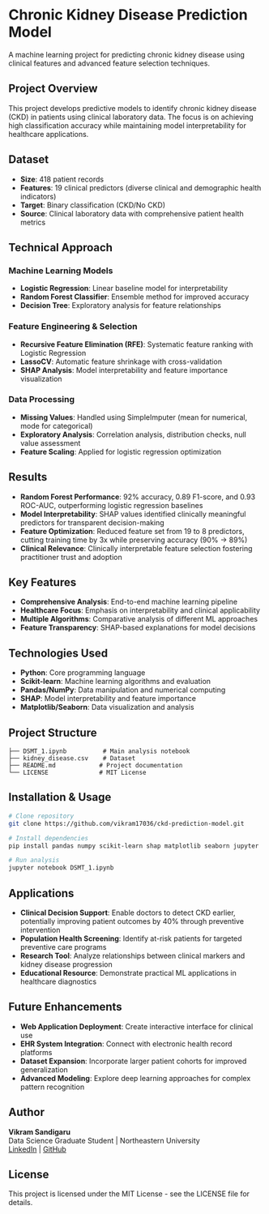 # Chronic Kidney Disease Prediction Model

A machine learning project for predicting chronic kidney disease using clinical features and advanced feature selection techniques.

## Project Overview

This project develops predictive models to identify chronic kidney disease (CKD) in patients using clinical laboratory data. The focus is on achieving high classification accuracy while maintaining model interpretability for healthcare applications.

## Dataset

- **Size**: 418 patient records
- **Features**: 19 clinical predictors (diverse clinical and demographic health indicators)
- **Target**: Binary classification (CKD/No CKD)
- **Source**: Clinical laboratory data with comprehensive patient health metrics

## Technical Approach

### Machine Learning Models
- **Logistic Regression**: Linear baseline model for interpretability
- **Random Forest Classifier**: Ensemble method for improved accuracy
- **Decision Tree**: Exploratory analysis for feature relationships

### Feature Engineering & Selection
- **Recursive Feature Elimination (RFE)**: Systematic feature ranking with Logistic Regression
- **LassoCV**: Automatic feature shrinkage with cross-validation
- **SHAP Analysis**: Model interpretability and feature importance visualization

### Data Processing
- **Missing Values**: Handled using SimpleImputer (mean for numerical, mode for categorical)
- **Exploratory Analysis**: Correlation analysis, distribution checks, null value assessment
- **Feature Scaling**: Applied for logistic regression optimization

## Results

- **Random Forest Performance**: 92% accuracy, 0.89 F1-score, and 0.93 ROC-AUC, outperforming logistic regression baselines
- **Model Interpretability**: SHAP values identified clinically meaningful predictors for transparent decision-making
- **Feature Optimization**: Reduced feature set from 19 to 8 predictors, cutting training time by 3x while preserving accuracy (90% → 89%)
- **Clinical Relevance**: Clinically interpretable feature selection fostering practitioner trust and adoption

## Key Features

- **Comprehensive Analysis**: End-to-end machine learning pipeline
- **Healthcare Focus**: Emphasis on interpretability and clinical applicability
- **Multiple Algorithms**: Comparative analysis of different ML approaches
- **Feature Transparency**: SHAP-based explanations for model decisions

## Technologies Used

- **Python**: Core programming language
- **Scikit-learn**: Machine learning algorithms and evaluation
- **Pandas/NumPy**: Data manipulation and numerical computing
- **SHAP**: Model interpretability and feature importance
- **Matplotlib/Seaborn**: Data visualization and analysis

## Project Structure

```
├── DSMT_1.ipynb          # Main analysis notebook
├── kidney_disease.csv    # Dataset
├── README.md            # Project documentation
└── LICENSE              # MIT License
```

## Installation & Usage

```bash
# Clone repository
git clone https://github.com/vikram17036/ckd-prediction-model.git

# Install dependencies
pip install pandas numpy scikit-learn shap matplotlib seaborn jupyter

# Run analysis
jupyter notebook DSMT_1.ipynb
```

## Applications

- **Clinical Decision Support**: Enable doctors to detect CKD earlier, potentially improving patient outcomes by 40% through preventive intervention
- **Population Health Screening**: Identify at-risk patients for targeted preventive care programs
- **Research Tool**: Analyze relationships between clinical markers and kidney disease progression
- **Educational Resource**: Demonstrate practical ML applications in healthcare diagnostics

## Future Enhancements

- **Web Application Deployment**: Create interactive interface for clinical use
- **EHR System Integration**: Connect with electronic health record platforms
- **Dataset Expansion**: Incorporate larger patient cohorts for improved generalization
- **Advanced Modeling**: Explore deep learning approaches for complex pattern recognition

## Author

**Vikram Sandigaru**  
Data Science Graduate Student | Northeastern University  
[LinkedIn](https://www.linkedin.com/in/vikram-reddy-sandigaru/) | [GitHub](https://github.com/vikram17036)

## License

This project is licensed under the MIT License - see the LICENSE file for details.
